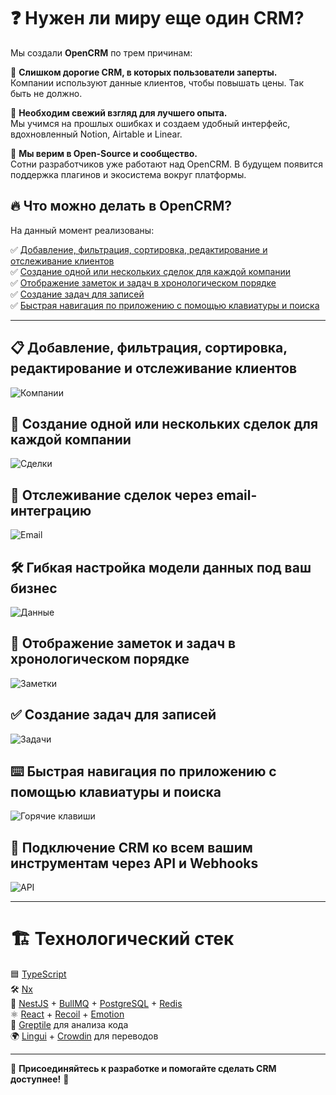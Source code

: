

# ❓ Нужен ли миру еще один CRM?  

Мы создали **OpenCRM** по трем причинам:  

🔹 **Слишком дорогие CRM, в которых пользователи заперты.**  
Компании используют данные клиентов, чтобы повышать цены. Так быть не должно.  

🔹 **Необходим свежий взгляд для лучшего опыта.**  
Мы учимся на прошлых ошибках и создаем удобный интерфейс, вдохновленный Notion, Airtable и Linear.  

🔹 **Мы верим в Open-Source и сообщество.**  
Сотни разработчиков уже работают над OpenCRM. В будущем появится поддержка плагинов и экосистема вокруг платформы.  

## 🔥 Что можно делать в OpenCRM?  

На данный момент реализованы:  

✅ [Добавление, фильтрация, сортировка, редактирование и отслеживание клиентов](#добавление-фильтрация-сортировка-редактирование-и-отслеживание-клиентов)  
✅ [Создание одной или нескольких сделок для каждой компании](#создание-одной-или-нескольких-сделок-для-каждой-компании)  
✅ [Отображение заметок и задач в хронологическом порядке](#отображение-заметок-и-задач-в-хронологическом-порядке)  
✅ [Создание задач для записей](#создание-задач-для-записей)  
✅ [Быстрая навигация по приложению с помощью клавиатуры и поиска](#быстрая-навигация-по-приложению-с-помощью-клавиатуры-и-поиска)  

---

## 📋 Добавление, фильтрация, сортировка, редактирование и отслеживание клиентов  

![Компании](./packages/twenty-docs/static/img/visualise-customer-light.png)  

## 📌 Создание одной или нескольких сделок для каждой компании  

![Сделки](./packages/twenty-docs/static/img/follow-your-deals-light.png)  

## 📧 Отслеживание сделок через email-интеграцию  

![Email](./packages/twenty-docs/static/img/rich-notes-light.png)  

## 🛠️ Гибкая настройка модели данных под ваш бизнес  

![Данные](./packages/twenty-docs/static/img/rich-notes-light.png)  

## 📝 Отображение заметок и задач в хронологическом порядке  

![Заметки](./packages/twenty-docs/static/img/rich-notes-light.png)  

## ✅ Создание задач для записей  

![Задачи](./packages/twenty-docs/static/img/create-tasks-light.png)  

## ⌨️ Быстрая навигация по приложению с помощью клавиатуры и поиска  

![Горячие клавиши](./packages/twenty-docs/static/img/shortcut-navigation-light.png)  

## 🔗 Подключение CRM ко всем вашим инструментам через API и Webhooks  

![API](./packages/twenty-docs/static/img/shortcut-navigation-light.png)  

---

# 🏗️ Технологический стек  

🟦 [TypeScript](https://www.typescriptlang.org/)  
🛠️ [Nx](https://nx.dev/)  
🔧 [NestJS](https://nestjs.com/) + [BullMQ](https://bullmq.io/) + [PostgreSQL](https://www.postgresql.org/) + [Redis](https://redis.io/)  
⚛️ [React](https://reactjs.org/) + [Recoil](https://recoiljs.org/) + [Emotion](https://emotion.sh/)  
🧐 [Greptile](https://greptile.com) для анализа кода  
🌍 [Lingui](https://lingui.dev/) + [Crowdin](https://twenty.crowdin.com/twenty) для переводов  

---

📢 **Присоединяйтесь к разработке и помогайте сделать CRM доступнее!** 🚀
